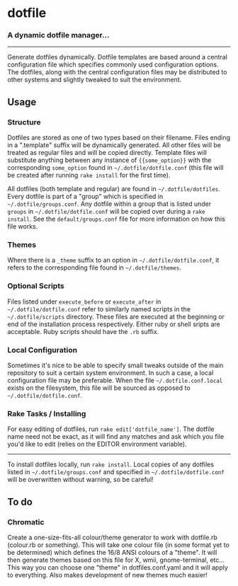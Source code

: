 dotfile
=========

### A dynamic dotfile manager...

---

Generate dotfiles dynamically. Dotfile templates are based around a central configuration file which specifies commonly used configuration options. The dotfiles, along with the central configuration files may be distributed to other systems and slightly tweaked to suit the environment.


Usage
-------

### Structure
Dotfiles are stored as one of two types based on their filename. Files ending in a ".template" suffix will be dynamically generated. All other files will be treated as regular files and will be copied directly. Template files will substitute anything between any instance of `{{some_option}}` with the corresponding `some_option` found in `~/.dotfile/dotfile.conf` (this file will be created after running `rake install` for the first time).

All dotfiles (both template and regular) are found in `~/.dotfile/dotfiles`. Every dotfile is part of a "group" which is specified in `~/.dotfile/groups.conf`. Any dotfile within a group that is listed under `groups` in `~/.dotfile/dotfile.conf` will be copied over during a `rake install`. See the `default/groups.conf` file for more information on how this file works.

### Themes
Where there is a `_theme` suffix to an option in `~/.dotfile/dotfile.conf`, it refers to the corresponding file found in `~/.dotfile/themes`.

### Optional Scripts
Files listed under `execute_before` or `execute_after` in `~/.dotfile/dotfile.conf` refer to similarly named scripts in the `~/.dotfile/scripts` directory. These files are executed at the beginning or end of the installation process respectively. Either ruby or shell sripts are acceptable. Ruby scripts should have the `.rb` suffix.

### Local Configuration
Sometimes it's nice to be able to specify small tweaks outside of the main repository to suit a certain system environment. In such a case, a local configuration file may be preferable. When the file `~/.dotfile.conf.local` exists on the filesystem, this file will be sourced as opposed to `~/.dotfile/dotfile.conf`.

### Rake Tasks / Installing
For easy editing of dotfiles, run `rake edit['dotfile_name']`. The dotfile name need not be exact, as it will find any matches and ask which you file you'd like to edit (relies on the EDITOR environment variable).

------

To install dotfiles locally, run `rake install`. Local copies of any dotfiles listed in `~/.dotfile/groups.conf` and specified in `~/.dotfile/dotfile.conf` will be overwritten without warning, so be careful!


To do
-------

### Chromatic
Create a one-size-fits-all colour/theme generator to work with dotfile.rb (colour.rb or something). This will take one colour file (in some format yet to be determined) which defines the 16/8 ANSI colours of a "theme". It will then generate themes based on this file for X, wmii, gnome-terminal, etc... This way you can choose one "theme" in dotfiles.conf.yaml and it will apply to everything. Also makes development of new themes much easier!

